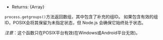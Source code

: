 <!-- YAML
added: v0.9.4
-->

* Returns: {Array}

`process.getgroups()`方法返回数组，其中包含了补充的组ID。
如果包含有效的组ID，POSIX会将其保留为未指定状态，但 Node.js 会确保它始终处于状态。

*注意*：这个函数只在POSIX平台有效(在Windows或Android平台无效)。

